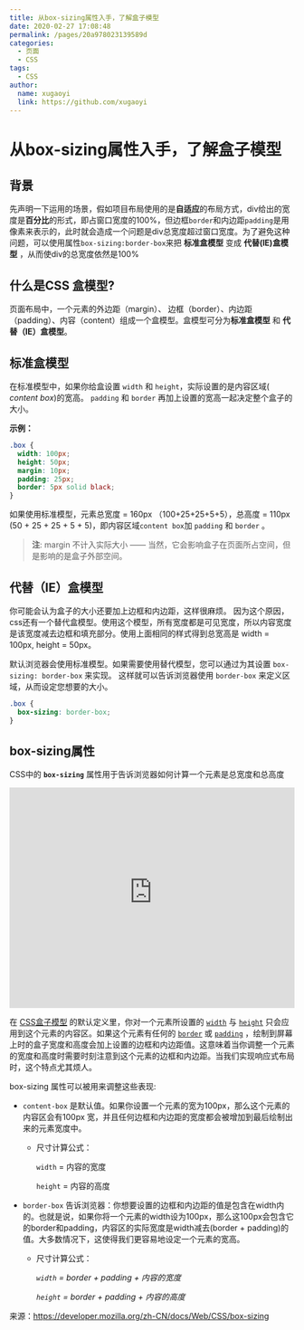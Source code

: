 ```yaml
---
title: 从box-sizing属性入手，了解盒子模型
date: 2020-02-27 17:08:48
permalink: /pages/20a978023139589d
categories: 
  - 页面
  - CSS
tags: 
  - CSS
author: 
  name: xugaoyi
  link: https://github.com/xugaoyi
---
```

# 从box-sizing属性入手，了解盒子模型



## 背景

先声明一下运用的场景，假如项目布局使用的是**自适应**的布局方式，div给出的宽度是**百分比**的形式，即占窗口宽度的100%，但边框`border`和内边距`padding`是用像素来表示的，此时就会造成一个问题是div总宽度超过窗口宽度。为了避免这种问题，可以使用属性`box-sizing:border-box`来把 **标准盒模型** 变成 **代替(IE)盒模型** ，从而使div的总宽度依然是100%
<!-- more -->
## 什么是CSS 盒模型?

页面布局中，一个元素的外边距（margin）、 边框（border）、内边距（padding）、内容（content）组成一个盒模型。盒模型可分为**标准盒模型** 和 **代替（IE）盒模型**。



## 标准盒模型

在标准模型中，如果你给盒设置 `width` 和 `height`，实际设置的是内容区域( *content box*)的宽高。 `padding` 和 `border` 再加上设置的宽高一起决定整个盒子的大小。

**示例：**

```css
.box {
  width: 100px;
  height: 50px;
  margin: 10px;
  padding: 25px;
  border: 5px solid black;
}
```

如果使用标准模型，元素总宽度 = 160px （100+25+25+5+5），总高度 = 110px (50 + 25 + 25 + 5 + 5)，即内容区域`content box`加 `padding` 和 `border` 。

> **注**: margin 不计入实际大小 —— 当然，它会影响盒子在页面所占空间，但是影响的是盒子外部空间。



## 代替（IE）盒模型

你可能会认为盒子的大小还要加上边框和内边距，这样很麻烦。 因为这个原因，css还有一个替代盒模型。使用这个模型，所有宽度都是可见宽度，所以内容宽度是该宽度减去边框和填充部分。使用上面相同的样式得到总宽高是 width = 100px, height = 50px。

默认浏览器会使用标准模型。如果需要使用替代模型，您可以通过为其设置 `box-sizing: border-box` 来实现。 这样就可以告诉浏览器使用 `border-box` 来定义区域，从而设定您想要的大小。

```css
.box { 
  box-sizing: border-box; 
} 
```



## box-sizing属性

CSS中的 **`box-sizing`** 属性用于告诉浏览器如何计算一个元素是总宽度和总高度

<iframe class="interactive" frameborder="0" height="390" src="https://interactive-examples.mdn.mozilla.net/pages/css/box-sizing.html" title="MDN Web Docs Interactive Example" width="100%"></iframe>


在 [CSS盒子模型](https://developer.mozilla.org/zh-CN/docs/CSS/Box_model) 的默认定义里，你对一个元素所设置的 [`width`](https://developer.mozilla.org/zh-CN/docs/Web/CSS/width) 与 [`height`](https://developer.mozilla.org/zh-CN/docs/Web/CSS/height) 只会应用到这个元素的内容区。如果这个元素有任何的 [`border`](https://developer.mozilla.org/zh-CN/docs/Web/CSS/border) 或 [`padding`](https://developer.mozilla.org/zh-CN/docs/Web/CSS/padding) ，绘制到屏幕上时的盒子宽度和高度会加上设置的边框和内边距值。这意味着当你调整一个元素的宽度和高度时需要时刻注意到这个元素的边框和内边距。当我们实现响应式布局时，这个特点尤其烦人。

box-sizing 属性可以被用来调整这些表现:

- `content-box` 是默认值。如果你设置一个元素的宽为100px，那么这个元素的内容区会有100px 宽，并且任何边框和内边距的宽度都会被增加到最后绘制出来的元素宽度中。

  - 尺寸计算公式：

    `width` = 内容的宽度

    `height` = 内容的高度

  

- `border-box` 告诉浏览器：你想要设置的边框和内边距的值是包含在width内的。也就是说，如果你将一个元素的width设为100px，那么这100px会包含它的border和padding，内容区的实际宽度是width减去(border + padding)的值。大多数情况下，这使得我们更容易地设定一个元素的宽高。

  - 尺寸计算公式：

    *`width` = border + padding + 内容的宽度*

    *`height` = border + padding + 内容的高度*



来源：<https://developer.mozilla.org/zh-CN/docs/Web/CSS/box-sizing>


